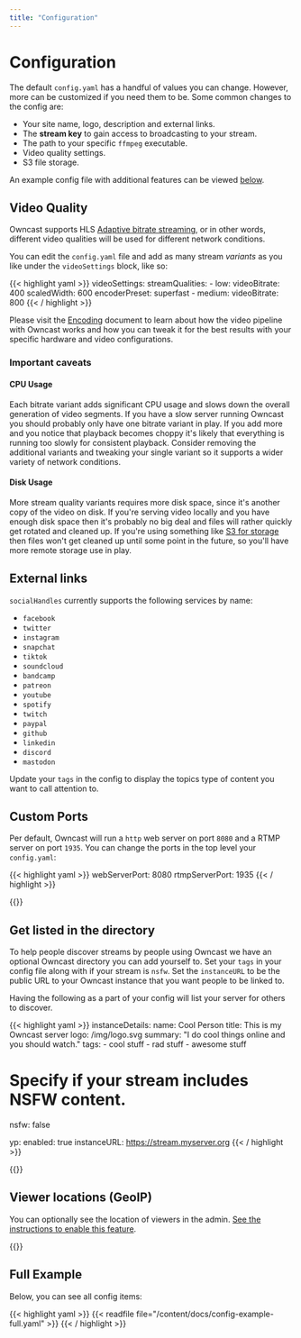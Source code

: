 ```yaml
---
title: "Configuration"
---
```


# Configuration

The default `config.yaml` has a handful of values you can change.  However, more can be customized if you need them to be.  Some common changes to the config are:

* Your site name, logo, description and external links.
* The **stream key** to gain access to broadcasting to your stream.
* The path to your specific `ffmpeg` executable.
* Video quality settings.
* S3 file storage.

An example config file with additional features can be viewed [below](#full-example).

## Video Quality

Owncast supports HLS [Adaptive bitrate streaming](https://en.wikipedia.org/wiki/Adaptive_bitrate_streaming), or in other words, different video qualities will be used for different network conditions.

You can edit the `config.yaml` file and add as many stream _variants_ as you like under the `videoSettings` block, like so:

{{< highlight yaml >}}
videoSettings:
  streamQualities:
    - low:
      videoBitrate: 400
      scaledWidth: 600
      encoderPreset: superfast
    - medium:
      videoBitrate: 800
{{< / highlight >}}

Please visit the [Encoding](/docs/encoding/) document to learn about how the video pipeline with Owncast works and how you can tweak it for the best results with your specific hardware and video configurations.

### Important caveats

#### CPU Usage

Each bitrate variant adds significant CPU usage and slows down the overall generation of video segments.  If you have a slow server running Owncast you should probably only have one bitrate variant in play.  If you add more and you notice that playback becomes choppy it's likely that everything is running too slowly for consistent playback.  Consider removing the additional variants and tweaking your single variant so it supports a wider variety of network conditions.

#### Disk Usage

More stream quality variants requires more disk space, since it's another copy of the video on disk.  If you're serving video locally and you have enough disk space then it's probably no big deal and files will rather quickly get rotated and cleaned up.  If you're using something like [S3 for storage](/docs/s3/) then files won't get cleaned up until some point in the future, so you'll have more remote storage use in play.

## External links

`socialHandles` currently supports the following services by name:

* `facebook`
* `twitter`
* `instagram`
* `snapchat`
* `tiktok`
* `soundcloud`
* `bandcamp`
* `patreon`
* `youtube`
* `spotify`
* `twitch`
* `paypal`
* `github`
* `linkedin`
* `discord`
* `mastodon`

Update your `tags` in the config to display the topics type of content you want to call attention to.

## Custom Ports

Per default, Owncast will run a `http` web server on port `8080` and a RTMP server on port `1935`. You can change the ports in the top level your `config.yaml`:

{{< highlight yaml >}}
webServerPort: 8080
rtmpServerPort: 1935
{{< / highlight >}}

{{<versionsupport feature="Custom Ports" version="0.0.4">}}

## Get listed in the directory

To help people discover streams by people using Owncast we have an optional Owncast directory you can add yourself to.  Set your `tags` in your config file along with if your stream is `nsfw`.  Set the `instanceURL` to be the public URL to your Owncast instance that you want people to be linked to.

Having the following as a part of your config will list your server for others to discover.

{{< highlight yaml >}}
instanceDetails:
  name: Cool Person
  title: This is my Owncast server
  logo: /img/logo.svg
  summary: "I do cool things online and you should watch."
  tags:
    - cool stuff
    - rad stuff
    - awesome stuff

  # Specify if your stream includes NSFW content.
  nsfw: false

yp:
  enabled: true
  instanceURL: https://stream.myserver.org
{{< / highlight >}}

{{<versionsupport feature="owncast directory" version="0.0.3">}}


## Viewer locations (GeoIP)

You can optionally see the location of viewers in the admin.
[See the instructions to enable this feature](/docs/geoip).

{{<versionsupport feature="admin dashboard" version="0.0.3">}}

## Full Example

Below, you can see all config items:

{{< highlight yaml >}}
{{< readfile file="/content/docs/config-example-full.yaml" >}}
{{< / highlight >}}

